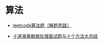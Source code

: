算法
===



- [leetcode算法题（解题思路）](https://github.com/apachecn/awesome-algorithm/tree/master/docs/Leetcode_Solutions/Python)


- [十道海量数据处理面试题与十个方法大总结](https://blog.csdn.net/v_JULY_v/article/details/6279498)